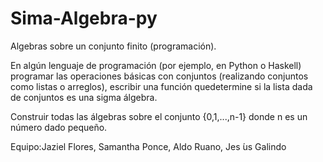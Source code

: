 # Sima-Algebra-py
Algebras  sobre  un  conjunto  finito  (programación).

En  algún  lenguaje  de programación (por ejemplo, en Python o Haskell) programar 
las operaciones básicas con conjuntos (realizando conjuntos como listas o arreglos),
escribir una función quedetermine si la lista dada de conjuntos es una sigma álgebra.

Construir todas las álgebras sobre el conjunto {0,1,...,n-1} donde n es un número
dado pequeño. 

Equipo:Jaziel Flores, Samantha Ponce, Aldo Ruano, Jes ́us Galindo
